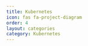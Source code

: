 ```yaml
---
title: Kubernetes
icon: fas fa-project-diagram
order: 4
layout: categories
category: Kubernetes
---
```




<meta http-equiv="refresh" content="0; url=/tags/kubernetes/">
